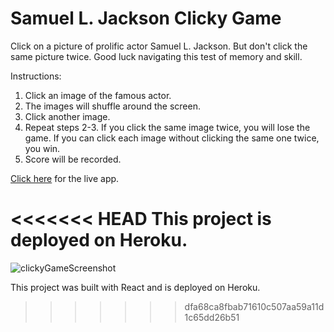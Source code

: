# Samuel L. Jackson Clicky Game

Click on a picture of prolific actor Samuel L. Jackson. But don't click the same picture twice. Good luck navigating this test of memory and skill.

Instructions:

1. Click an image of the famous actor.
2. The images will shuffle around the screen.
3. Click another image. 
4. Repeat steps 2-3. If you click the same image twice, you will lose the game. If you can click each image without clicking the same one twice, you win.
5. Score will be recorded.

[Click here](https://clickygame-du.herokuapp.com/) for the live app.


<<<<<<< HEAD
This project is deployed on Heroku.
=======
![clickyGameScreenshot](https://user-images.githubusercontent.com/60246168/95133282-4ef4a000-071e-11eb-8cef-ec23f7f107ef.PNG)


This project was built with React and is deployed on Heroku.
>>>>>>> dfa68ca8fbab71610c507aa59a11d1c65dd26b51

